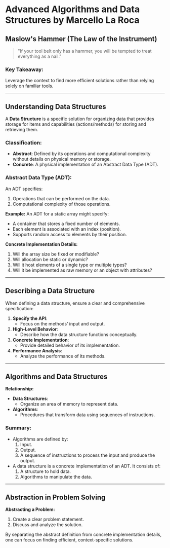 
# Advanced Algorithms and Data Structures by Marcello La Roca

## Maslow's Hammer (The Law of the Instrument)

> "If your tool belt only has a hammer, you will be tempted to treat everything as a nail."

### Key Takeaway:

Leverage the context to find more efficient solutions rather than relying solely on familiar tools.

---

## Understanding Data Structures

A **Data Structure** is a specific solution for organizing data that provides storage for items and capabilities (actions/methods) for storing and retrieving them.

### Classification:

- **Abstract**: Defined by its operations and computational complexity without details on physical memory or storage.
- **Concrete**: A physical implementation of an Abstract Data Type (ADT).

### Abstract Data Type (ADT):

An ADT specifies:

1. Operations that can be performed on the data.
2. Computational complexity of those operations.

**Example:**
An ADT for a static array might specify:

- A container that stores a fixed number of elements.
- Each element is associated with an index (position).
- Supports random access to elements by their position.

**Concrete Implementation Details:**

1. Will the array size be fixed or modifiable?
2. Will allocation be static or dynamic?
3. Will it host elements of a single type or multiple types?
4. Will it be implemented as raw memory or an object with attributes?

---

## Describing a Data Structure

When defining a data structure, ensure a clear and comprehensive specification:

1. **Specify the API**:
   - Focus on the methods’ input and output.
2. **High-Level Behavior**:
   - Describe how the data structure functions conceptually.
3. **Concrete Implementation**:
   - Provide detailed behavior of its implementation.
4. **Performance Analysis**:
   - Analyze the performance of its methods.

---

## Algorithms and Data Structures

**Relationship:**

- **Data Structures**:
  - Organize an area of memory to represent data.
- **Algorithms**:
  - Procedures that transform data using sequences of instructions.

### Summary:

- Algorithms are defined by:
  1. Input.
  2. Output.
  3. A sequence of instructions to process the input and produce the output.
- A data structure is a concrete implementation of an ADT. It consists of:
  1. A structure to hold data.
  2. Algorithms to manipulate the data.

---

## Abstraction in Problem Solving

**Abstracting a Problem:**

1. Create a clear problem statement.
2. Discuss and analyze the solution.

By separating the abstract definition from concrete implementation details, one can focus on finding efficient, context-specific solutions.
